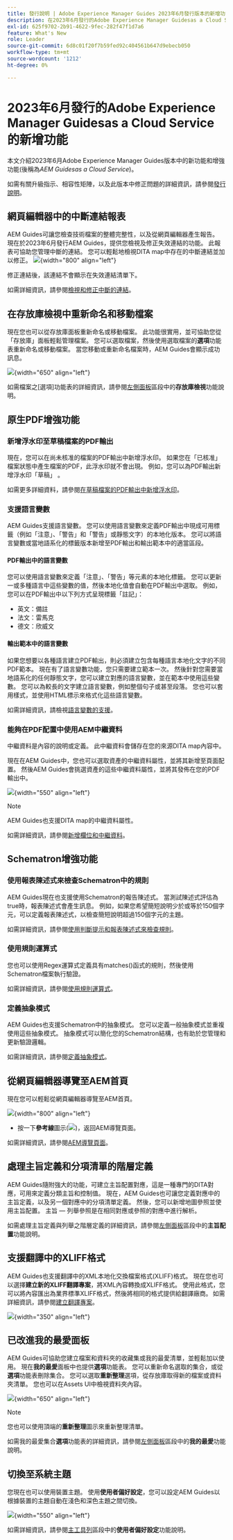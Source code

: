 ```yaml
---
title: 發行說明 | Adobe Experience Manager Guides 2023年6月發行版本的新增功能
description: 在2023年6月發行的Adobe Experience Manager Guidesas a Cloud Service中瞭解新功能和增強功能
exl-id: 625f9702-2b91-4622-9fec-282f47f1d7a6
feature: What's New
role: Leader
source-git-commit: 6d8c01f20f7b59fed92c404561b647d9ebecb050
workflow-type: tm+mt
source-wordcount: '1212'
ht-degree: 0%

---
```


# 2023年6月發行的Adobe Experience Manager Guidesas a Cloud Service的新增功能

本文介紹2023年6月Adobe Experience Manager Guides版本中的新功能和增強功能(後稱為&#x200B;*AEM Guidesas a Cloud Service*)。

如需有關升級指示、相容性矩陣，以及此版本中修正問題的詳細資訊，請參閱[發行說明](release-notes-2023-6-0.md)。

## 網頁編輯器中的中斷連結報表

AEM Guides可讓您檢查技術檔案的整體完整性，以及從網頁編輯器產生報告。 現在於2023年6月發行AEM Guides，提供您檢視及修正失效連結的功能。 此報表可協助您管理中斷的連結。 您可以輕鬆地檢視DITA map中存在的中斷連結並加以修正。
![](assets/broken-link-report.png){width="800" align="left"}

修正連結後，該連結不會顯示在失效連結清單下。

如需詳細資訊，請參閱[檢視和修正中斷的連結](../user-guide/reports-web-editor.md#report-broken-links)。

## 在存放庫檢視中重新命名和移動檔案

現在您也可以從存放庫面板重新命名或移動檔案。 此功能很實用，並可協助您從「存放庫」面板輕鬆管理檔案。 您可以選取檔案，然後使用選取檔案的&#x200B;**選項**&#x200B;功能表重新命名或移動檔案。 當您移動或重新命名檔案時，AEM Guides會顯示成功訊息。

![](assets/rename-move-assets.png){width="650" align="left"}

如需檔案之[選項]功能表的詳細資訊，請參閱[左側面板](../user-guide/web-editor-features.md#id2051EA0M0HS)區段中的&#x200B;**存放庫檢視**&#x200B;功能說明。

## 原生PDF增強功能

### 新增浮水印至草稿檔案的PDF輸出

現在，您可以在尚未核准的檔案的PDF輸出中新增浮水印。 如果您在「已核准」檔案狀態中產生檔案的PDF，此浮水印就不會出現。 例如，您可以為PDF輸出新增浮水印「草稿」 。

如需更多詳細資料，請參閱[在草稿檔案的PDF輸出中新增浮水印](../native-pdf/use-javascript-content-style.md#watermark-draft-document)。

### 支援語言變數

AEM Guides支援語言變數。 您可以使用語言變數來定義PDF輸出中現成可用標籤（例如「注意」、「警告」和「警告」或靜態文字）的本地化版本。
您可以將語言變數或當地語系化的標籤版本新增至PDF輸出和輸出範本中的適當區段。

#### PDF輸出中的語言變數

您可以使用語言變數來定義「注意」、「警告」等元素的本地化標籤。 您可以更新一或多種語言中這些變數的值，然後本地化值會自動在PDF輸出中選取。
例如，您可以在PDF輸出中以下列方式呈現標籤「註記」：

* 英文：備註
* 法文：雷馬克
* 德文：欣威文

#### 輸出範本中的語言變數

如果您想要以各種語言建立PDF輸出，則必須建立包含每種語言本地化文字的不同PDF範本。 現在有了語言變數功能，您只需要建立範本一次。 然後針對您需要當地語系化的任何靜態文字，您可以建立對應的語言變數，並在範本中使用這些變數。
您可以為較長的文字建立語言變數，例如整個句子或甚至段落。 您也可以套用樣式，並使用HTML標示來格式化這些語言變數。

如需詳細資訊，請檢視[語言變數的支援](../native-pdf/native-pdf-language-variables.md)。

### 能夠在PDF配置中使用AEM中繼資料

中繼資料是內容的說明或定義。 此中繼資料會儲存在您的來源DITA map內容中。

現在在AEM Guides中，您也可以選取資產的中繼資料屬性，並將其新增至頁面配置。 然後AEM Guides會挑選資產的這些中繼資料屬性，並將其發佈在您的PDF輸出中。


![](assets/native-pdf-metadata-asset.png){width="550" align="left"}

>[!NOTE]
>
> AEM Guides也支援DITA map的中繼資料屬性。

如需詳細資訊，請參閱[新增欄位和中繼資料](../native-pdf/design-page-layout.md#add-fields-metadata)。


## Schematron增強功能

### 使用報表陳述式來檢查Schematron中的規則

AEM Guides現在也支援使用Schematron的報告陳述式。 當測試陳述式評估為true時，報表陳述式會產生訊息。 例如，如果您希望簡短說明少於或等於150個字元，可以定義報表陳述式，以檢查簡短說明超過150個字元的主題。

如需詳細資訊，請參閱[使用判斷提示和報表陳述式來檢查規則](../user-guide/support-schematron-file.md#schematron-assert-report)。

### 使用規則運算式

您也可以使用Regex運算式定義具有matches()函式的規則，然後使用Schematron檔案執行驗證。

如需詳細資訊，請參閱[使用規則運算式](../user-guide/support-schematron-file.md#schematron-assert-report)。


### 定義抽象模式

AEM Guides也支援Schematron中的抽象模式。 您可以定義一般抽象模式並重複使用這些抽象模式。 抽象模式可以簡化您的Schematron結構，也有助於您管理和更新驗證邏輯。


如需詳細資訊，請參閱[定義抽象模式](../user-guide/support-schematron-file.md#schematron-abstract-patterns)。

## 從網頁編輯器導覽至AEM首頁

現在您可以輕鬆從網頁編輯器導覽至AEM首頁。

![](assets/web-editor-launch-page.png){width="800" align="left"}

* 按一下&#x200B;**參考線**&#x200B;圖示(![](assets/aem-guides-icon.png))，返回AEM導覽頁面。


如需詳細資訊，請參閱[AEM導覽頁面](../user-guide/web-editor-launch-editor.md#id2056BG00RZJ)。

## 處理主旨定義和分項清單的階層定義

AEM Guides隨附強大的功能，可建立主旨配置對應，這是一種專門的DITA對應，可用來定義分類主旨和控制值。 現在，AEM Guides也可讓您定義對應中的主旨定義，以及另一個對應中的分項清單定義。 然後，您可以新增地圖參照並使用主旨配置。
主旨 — 列舉參照是在相同對應或參照的對應中進行解析。

如需處理主旨定義與列舉之階層定義的詳細資訊，請參閱[左側面板](../user-guide/web-editor-features.md#id2051EA0M0HS)區段中的&#x200B;**主旨配置**&#x200B;功能說明。

## 支援翻譯中的XLIFF格式

AEM Guides也支援翻譯中的XML本地化交換檔案格式(XLIFF)格式。 現在您也可以選擇&#x200B;**建立新的XLIFF翻譯專案**，將XML內容轉換成XLIFF格式。
使用此格式，您可以將內容匯出為業界標準XLIFF格式，然後將相同的格式提供給翻譯廠商。 如需詳細資訊，請參閱[建立翻譯專案](../user-guide/translate-documents-web-editor.md#create-translation-project)。

![](assets/translation-project-types.png){width="350" align="left"}



## 已改進我的最愛面板

AEM Guides可協助您建立檔案和資料夾的收藏集或我的最愛清單，並輕鬆加以使用。 現在&#x200B;**我的最愛**&#x200B;面板中也提供&#x200B;**選項**&#x200B;功能表。 您可以重新命名選取的集合，或從&#x200B;**選項**&#x200B;功能表刪除集合。 您可以選取&#x200B;**重新整理**&#x200B;選項，從存放庫取得新的檔案或資料夾清單。 您也可以在Assets UI中檢視資料夾內容。

![](assets/favorites-options.png){width="650" align="left"}

>[!NOTE]
>
> 您也可以使用頂端的&#x200B;**重新整理**&#x200B;圖示來重新整理清單。

如需我的最愛集合&#x200B;**選項**&#x200B;功能表的詳細資訊，請參閱[左側面板](../user-guide/web-editor-features.md#id2051EA0M0HS)區段中的&#x200B;**我的最愛**&#x200B;功能說明。

## 切換至系統主題

您現在也可以使用裝置主題。 使用&#x200B;**使用者偏好設定**，您可以設定AEM Guides以根據裝置的主題自動在淺色和深色主題之間切換。

![](assets/device-theme-user-preferences.png){width="550" align="left"}

如需詳細資訊，請參閱[主工具列](../user-guide/web-editor-features.md#id2051EA0G05Z)區段中的&#x200B;**使用者偏好設定**&#x200B;功能說明。
